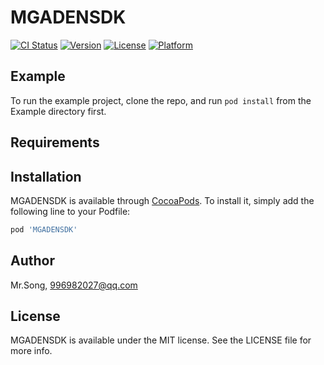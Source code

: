 # MGADENSDK

[![CI Status](https://img.shields.io/travis/baixiaosheng/MGADENSDK.svg?style=flat)](https://travis-ci.org/baixiaosheng/MGADENSDK)
[![Version](https://img.shields.io/cocoapods/v/MGADENSDK.svg?style=flat)](https://cocoapods.org/pods/MGADENSDK)
[![License](https://img.shields.io/cocoapods/l/MGADENSDK.svg?style=flat)](https://cocoapods.org/pods/MGADENSDK)
[![Platform](https://img.shields.io/cocoapods/p/MGADENSDK.svg?style=flat)](https://cocoapods.org/pods/MGADENSDK)

## Example

To run the example project, clone the repo, and run `pod install` from the Example directory first.

## Requirements

## Installation

MGADENSDK is available through [CocoaPods](https://cocoapods.org). To install
it, simply add the following line to your Podfile:

```ruby
pod 'MGADENSDK'
```

## Author

Mr.Song, 996982027@qq.com

## License

MGADENSDK is available under the MIT license. See the LICENSE file for more info.

